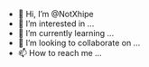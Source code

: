 - 👋 Hi, I’m @NotXhipe
- 👀 I’m interested in ...
- 🌱 I’m currently learning ...
- 💞️ I’m looking to collaborate on ...
- 📫 How to reach me ...

<!---
NotXhipe/NotXhipe is a ✨ special ✨ repository because its `README.md` (this file) appears on your GitHub profile.
You can click the Preview link to take a look at your changes.
--->
